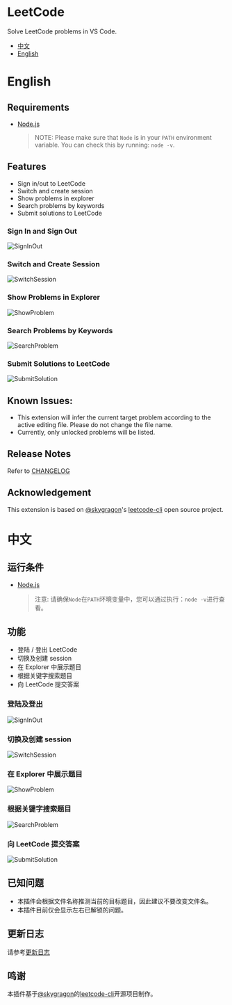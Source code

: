 # LeetCode

Solve LeetCode problems in VS Code.
- [中文](#中文)
- [English](#english)

# English
## Requirements
- [Node.js](https://nodejs.org)
    > NOTE: Please make sure that `Node` is in your `PATH` environment variable. You can check this by running: `node -v`.

## Features
- Sign in/out to LeetCode
- Switch and create session
- Show problems in explorer
- Search problems by keywords
- Submit solutions to LeetCode

### Sign In and Sign Out
![SignInOut](resources/gif/signinout.gif)

### Switch and Create Session
![SwitchSession](resources/gif/switchsession.gif)

### Show Problems in Explorer
![ShowProblem](resources/gif/showproblem.gif)

### Search Problems by Keywords
![SearchProblem](resources/gif/searchproblem.gif)

### Submit Solutions to LeetCode
![SubmitSolution](resources/gif/solveproblem.gif)

## Known Issues:
- This extension will infer the current target problem according to the active editing file. Please do not change the file name.
- Currently, only unlocked problems will be listed.

## Release Notes

Refer to [CHANGELOG](CHANGELOG.md)

## Acknowledgement

This extension is based on [@skygragon](https://github.com/skygragon)'s [leetcode-cli](https://github.com/skygragon/leetcode-cli) open source project.


# 中文
## 运行条件
- [Node.js](https://nodejs.org)
    > 注意: 请确保`Node`在`PATH`环境变量中，您可以通过执行：`node -v`进行查看。

## 功能
- 登陆 / 登出 LeetCode
- 切换及创建 session
- 在 Explorer 中展示题目
- 根据关键字搜索题目
- 向 LeetCode 提交答案

### 登陆及登出
![SignInOut](resources/gif/signinout.gif)

### 切换及创建 session
![SwitchSession](resources/gif/switchsession.gif)

### 在 Explorer 中展示题目
![ShowProblem](resources/gif/showproblem.gif)

### 根据关键字搜索题目
![SearchProblem](resources/gif/searchproblem.gif)

### 向 LeetCode 提交答案
![SubmitSolution](resources/gif/solveproblem.gif)

## 已知问题
- 本插件会根据文件名称推测当前的目标题目，因此建议不要改变文件名。
- 本插件目前仅会显示左右已解锁的问题。

## 更新日志

请参考[更新日志](CHANGELOG.md)

## 鸣谢

本插件基于[@skygragon](https://github.com/skygragon)的[leetcode-cli](https://github.com/skygragon/leetcode-cli)开源项目制作。
